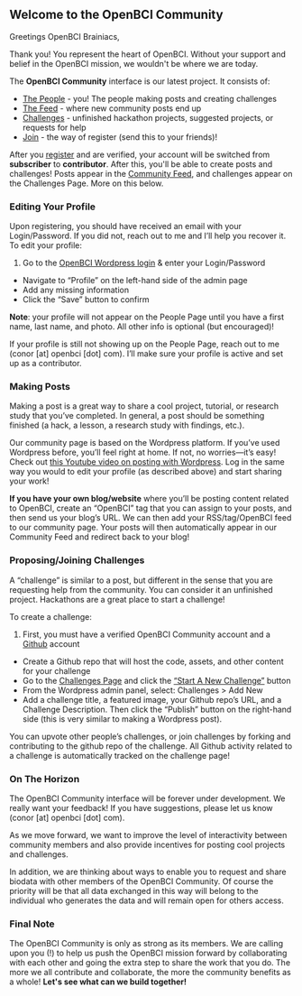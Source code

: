 ## Welcome to the OpenBCI Community

Greetings OpenBCI Brainiacs,

Thank you! You represent the heart of OpenBCI. Without your support and belief in the OpenBCI mission, we wouldn't be where we are today.

The **OpenBCI Community** interface is our latest project. It consists of:

* [The People](http://openbci.com/community/people/) - you! The people making posts and creating challenges
* [The Feed](http://openbci.com/community/) - where new community posts end up
* [Challenges](http://openbci.com/community/challenges/) - unfinished hackathon projects, suggested projects, or requests for help
* [Join](http://openbci.com/community/wp-login.php?action=register) - the way of register (send this to your friends)!

After you [register](http://openbci.com/community/wp-login.php?action=register) and are verified, your account will be switched from **subscriber** to **contributor**. After this, you'll be able to create posts and challenges! Posts appear in the [Community Feed](http://openbci.com/community/), and challenges appear on the Challenges Page. More on this below.

### Editing Your Profile

Upon registering, you should have received an email with your Login/Password. If you did not, reach out to me and I’ll help you recover it. To edit your profile:

1. Go to the [OpenBCI Wordpress login](http://openbci.com/community/wp-login.php) & enter your Login/Password
* Navigate to “Profile” on the left-hand side of the admin page
* Add any missing information
* Click the “Save” button to confirm

**Note**: your profile will not appear on the People Page until you have a first name, last name, and photo. All other info is optional (but encouraged)!

If your profile is still not showing up on the People Page, reach out to me (conor [at] openbci [dot] com). I’ll make sure your profile is active and set up as a contributor.

### Making Posts

Making a post is a great way to share a cool project, tutorial, or research study that you’ve completed. In general, a post should be something finished (a hack, a lesson, a research study with findings, etc.).

Our community page is based on the Wordpress platform. If you’ve used Wordpress before, you’ll feel right at home. If not, no worries—it’s easy! Check out [this Youtube video on posting with Wordpress](https://www.youtube.com/watch?v=vX0DMAjtZZg). Log in the same way you would to edit your profile (as described above) and start sharing your work!

**If you have your own blog/website** where you’ll be posting content related to OpenBCI, create an “OpenBCI” tag that you can assign to your posts, and then send us your blog’s URL. We can then add your RSS/tag/OpenBCI feed to our community page. Your posts will then automatically appear in our Community Feed and redirect back to your blog!

### Proposing/Joining Challenges

A “challenge” is similar to a post, but different in the sense that you are requesting help from the community. You can consider it an unfinished project. Hackathons are a great place to start a challenge!

To create a challenge:

1. First, you must have a verified OpenBCI Community account and a [Github](https://github.com/) account
* Create a Github repo that will host the code, assets, and other content for your challenge
* Go to the [Challenges Page](http://openbci.com/community/challenges/) and click the [“Start A New Challenge”](http://openbci.com/community/wp-admin/post-new.php?post_type=challenge) button
* From the Wordpress admin panel, select: Challenges > Add New
* Add a challenge title, a featured image, your Github repo’s URL, and a Challenge Description. Then click the “Publish” button on the right-hand side (this is very similar to making a Wordpress post).

You can upvote other people’s challenges, or join challenges by forking and contributing to the github repo of the challenge. All Github activity related to a challenge is automatically tracked on the challenge page!

### On The Horizon

The OpenBCI Community interface will be forever under development. We really want your feedback! If you have suggestions, please let us know (conor [at] openbci [dot] com).

As we move forward, we want to improve the level of interactivity between community members and also provide incentives for posting cool projects and challenges. 

In addition, we are thinking about ways to enable you to request and share biodata with other members of the OpenBCI Community. Of course the priority will be that all data exchanged in this way will belong to the individual who generates the data and will remain open for others access.

### Final Note

The OpenBCI Community is only as strong as its members. We are calling upon you (!) to help us push the OpenBCI mission forward by collaborating with each other and going the extra step to share the work that you do. The more we all contribute and collaborate, the more the community benefits as a whole! **Let's see what can we build together!**



